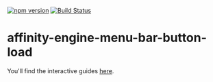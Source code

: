 [![npm version](https://badge.fury.io/js/affinity-engine-menu-bar-button-load.svg)](https://badge.fury.io/js/affinity-engine-menu-bar-button-load)
[![Build Status](https://travis-ci.org/affinity-engine/affinity-engine-menu-bar-button-load.svg?branch=master)](https://travis-ci.org/affinity-engine/affinity-engine-menu-bar-button-load)

# affinity-engine-menu-bar-button-load

You'll find the interactive guides [here](http://www.affinityengine.org/#/components/menu-bar/buttons/load).
